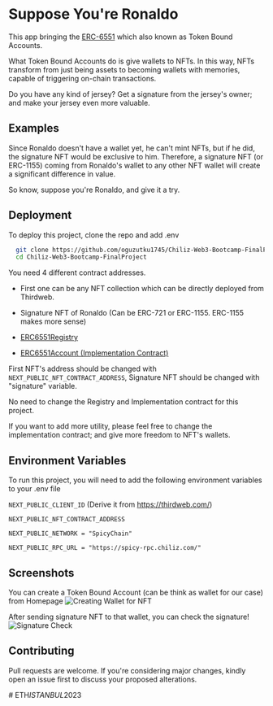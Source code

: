 
# Suppose You're Ronaldo

This app bringing the [ERC-6551](https://eips.ethereum.org/EIPS/eip-6551) which also known as Token Bound Accounts.

What Token Bound Accounts do is give wallets to NFTs. In this way, NFTs transform from just being assets to becoming wallets with memories, capable of triggering on-chain transactions.

Do you have any kind of jersey? Get a signature from the jersey's owner; and make your jersey even more valuable.



## Examples

Since Ronaldo doesn't have a wallet yet, he can't mint NFTs, but if he did, the signature NFT would be exclusive to him. Therefore, a signature NFT (or ERC-1155) coming from Ronaldo's wallet to any other NFT wallet will create a significant difference in value.

So know, suppose you're Ronaldo, and give it a try.


## Deployment

To deploy this project, clone the repo and add .env

```bash
  git clone https://github.com/oguzutku1745/Chiliz-Web3-Bootcamp-FinalProject/
  cd Chiliz-Web3-Bootcamp-FinalProject
```

You need 4 different contract addresses. 
- First one can be any NFT collection which can be directly deployed from Thirdweb.

- Signature NFT of Ronaldo (Can be ERC-721 or ERC-1155. ERC-1155 makes more sense)

- [ERC6551Registry](https://spicy-explorer.chiliz.com/address/0x55942f237C32dFEc9F04a82ef0C2b0671565a8Ee/contracts#address-tabs)

- [ERC6551Account (Implementation Contract)](https://spicy-explorer.chiliz.com/address/0x6A7eA5d2851939e367b31b96aD60EBE6B49B6E9b/contracts#address-tabs)

First NFT's address should be changed with `NEXT_PUBLIC_NFT_CONTRACT_ADDRESS`, Signature NFT should be changed with "signature" variable.

No need to change the Registry and Implementation contract for this project.

If you want to add more utility, please feel free to change the implementation contract; and give more freedom to NFT's wallets.

## Environment Variables

To run this project, you will need to add the following environment variables to your .env file

`NEXT_PUBLIC_CLIENT_ID` (Derive it from https://thirdweb.com/)

`NEXT_PUBLIC_NFT_CONTRACT_ADDRESS `

`NEXT_PUBLIC_NETWORK = "SpicyChain"`

`NEXT_PUBLIC_RPC_URL = "https://spicy-rpc.chiliz.com/"`


## Screenshots

You can create a Token Bound Account (can be think as wallet for our case) from Homepage
![Creating Wallet for NFT](https://i.imgur.com/vOciD4v.png)

After sending signature NFT to that wallet, you can check the signature!
![Signature Check](https://i.imgur.com/CsazSb9.png)



## Contributing

Pull requests are welcome. If you're considering major changes, kindly open an issue first to discuss your proposed alterations.

#   E T H _ I S T A N B U L _ 2 0 2 3  
 